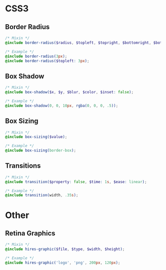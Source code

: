 # CSS3

## Border Radius

```scss
/* Mixin */
@include border-radius($radius, $topleft, $topright, $bottomright, $bottomleft);

/* Example */
@include border-radius(3px);
@include border-radius($topleft: 3px);
```

## Box Shadow

```scss
/* Mixin */
@include box-shadow($x, $y, $blur, $color, $inset: false);

/* Example */
@include box-shadow(0, 0, 10px, rgba(0, 0, 0, .5));
```

## Box Sizing

```scss
/* Mixin */
@include box-sizing($value);

/* Example */
@include box-sizing(border-box);
```

## Transitions

```scss
/* Mixin */
@include transition($property: false, $time: 1s, $ease: linear);

/* Example */
@include transition(width, .35s);
```

# Other

## Retina Graphics

```scss
/* Mixin */
@include hires-graphic($file, $type, $width, $height);

/* Example */
@include hires-graphic('logo', 'png', 200px, 120px);
```